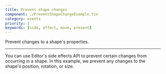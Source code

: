 ```yaml
---
title: Prevent shape changes
component: ./PreventShapeChangeExample.tsx
category: events
priority: 2
keywords: [side, effect, move, prevent]
---
```


Prevent changes to a shape's properties.

---

You can use Editor's side effects API to prevent certain changes from occurring in a shape. In this example, we prevent any changes to the shape's position, rotation, or size.
